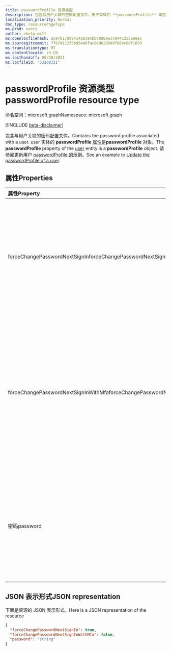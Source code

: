 ```yaml
---
title: passwordProfile 资源类型
description: 包含与用户关联的密码配置文件。用户实体的 **passwordProfile** 属性是一个 **passwordProfile** 对象。
localization_priority: Normal
doc_type: resourcePageType
ms.prod: users
author: eketo-msft
ms.openlocfilehash: a597b17d09414a839cb0c8d0ae3c944c255ae8ec
ms.sourcegitcommit: 7f674112f5b95446fac86d829509f889c60f1693
ms.translationtype: MT
ms.contentlocale: zh-CN
ms.lasthandoff: 06/30/2021
ms.locfileid: "53208321"
---
```

# <a name="passwordprofile-resource-type"></a><span data-ttu-id="3041b-104">passwordProfile 资源类型</span><span class="sxs-lookup"><span data-stu-id="3041b-104">passwordProfile resource type</span></span>

<span data-ttu-id="3041b-105">命名空间：microsoft.graph</span><span class="sxs-lookup"><span data-stu-id="3041b-105">Namespace: microsoft.graph</span></span>

[!INCLUDE [beta-disclaimer](../../includes/beta-disclaimer.md)]

<span data-ttu-id="3041b-106">包含与用户关联的密码配置文件。</span><span class="sxs-lookup"><span data-stu-id="3041b-106">Contains the password profile associated with a user.</span></span> <span data-ttu-id="3041b-107">user 实体的 **passwordProfile** [属性是](user.md)**passwordProfile** 对象。</span><span class="sxs-lookup"><span data-stu-id="3041b-107">The **passwordProfile** property of the [user](user.md) entity is a **passwordProfile** object.</span></span> <span data-ttu-id="3041b-108">请参阅更新用户 [passwordProfile 的示例](../api/user-update.md#example-3-update-the-passwordprofile-of-a-user-to-reset-their-password)。</span><span class="sxs-lookup"><span data-stu-id="3041b-108">See an example to [Update the passwordProfile of a user](../api/user-update.md#example-3-update-the-passwordprofile-of-a-user-to-reset-their-password).</span></span>


## <a name="properties"></a><span data-ttu-id="3041b-109">属性</span><span class="sxs-lookup"><span data-stu-id="3041b-109">Properties</span></span>
| <span data-ttu-id="3041b-110">属性</span><span class="sxs-lookup"><span data-stu-id="3041b-110">Property</span></span>     | <span data-ttu-id="3041b-111">类型</span><span class="sxs-lookup"><span data-stu-id="3041b-111">Type</span></span>   |<span data-ttu-id="3041b-112">说明</span><span class="sxs-lookup"><span data-stu-id="3041b-112">Description</span></span>|
|:---------------|:--------|:----------|
|<span data-ttu-id="3041b-113">forceChangePasswordNextSignIn</span><span class="sxs-lookup"><span data-stu-id="3041b-113">forceChangePasswordNextSignIn</span></span>|<span data-ttu-id="3041b-114">Boolean</span><span class="sxs-lookup"><span data-stu-id="3041b-114">Boolean</span></span>|  <span data-ttu-id="3041b-115">如果用户在下次登录时必须更改密码，则为 `true`；否则为 `false`。</span><span class="sxs-lookup"><span data-stu-id="3041b-115">`true` if the user must change her password on the next login; otherwise `false`.</span></span> <span data-ttu-id="3041b-116">如未设置，默认值为 `false`。</span><span class="sxs-lookup"><span data-stu-id="3041b-116">If not set, default is `false`.</span></span> <span data-ttu-id="3041b-117">**注意：** 对于 Azure B2C 租户，设置为`false`，并在首次登录时改为使用自定义策略和用户流强制重置密码。</span><span class="sxs-lookup"><span data-stu-id="3041b-117">**NOTE:**  For Azure B2C tenants, set to `false` and instead use custom policies and user flows to force password reset at first sign in.</span></span> <span data-ttu-id="3041b-118">请参阅[首次登录时强制密码重置](https://github.com/azure-ad-b2c/samples/tree/master/policies/force-password-reset-first-logon)。</span><span class="sxs-lookup"><span data-stu-id="3041b-118">See [Force password reset at first logon](https://github.com/azure-ad-b2c/samples/tree/master/policies/force-password-reset-first-logon).</span></span> |
|<span data-ttu-id="3041b-119">forceChangePasswordNextSignInWithMfa</span><span class="sxs-lookup"><span data-stu-id="3041b-119">forceChangePasswordNextSignInWithMfa</span></span>|<span data-ttu-id="3041b-120">Boolean</span><span class="sxs-lookup"><span data-stu-id="3041b-120">Boolean</span></span>| <span data-ttu-id="3041b-121">如果为 `true`，则在下次登录时，用户必须先执行多重身份验证 (MFA)，然后才会被强制更改密码。</span><span class="sxs-lookup"><span data-stu-id="3041b-121">If `true`, at next sign-in, the user must perform a multi-factor authentication (MFA) before being forced to change their password.</span></span> <span data-ttu-id="3041b-122">该行为与 **forceChangePasswordNextSignIn** 相同，除了在更改密码之前用户必须先执行多重身份验证。</span><span class="sxs-lookup"><span data-stu-id="3041b-122">The behavior is identical to **forceChangePasswordNextSignIn** except that the user is required to first perform a multi-factor authentication before password change.</span></span> <span data-ttu-id="3041b-123">密码更改后，此属性将自动重置为 `false`。</span><span class="sxs-lookup"><span data-stu-id="3041b-123">After a password change, this property will be automatically reset to `false`.</span></span> <span data-ttu-id="3041b-124">如未设置，默认值为 `false`。</span><span class="sxs-lookup"><span data-stu-id="3041b-124">If not set, default is `false`.</span></span> |
|<span data-ttu-id="3041b-125">密码</span><span class="sxs-lookup"><span data-stu-id="3041b-125">password</span></span>|<span data-ttu-id="3041b-126">String</span><span class="sxs-lookup"><span data-stu-id="3041b-126">String</span></span>|<span data-ttu-id="3041b-p105">用户的密码。创建用户时此属性是必需的。此属性可以更新，但用户在下次登录时必须更改密码。密码必须满足用户的 **passwordPolicies** 属性指定的最低要求。默认情况下，必须使用强密码。</span><span class="sxs-lookup"><span data-stu-id="3041b-p105">The password for the user. This property is required when a user is created. It can be updated, but the user will be required to change the password on the next login. The password must satisfy minimum requirements as specified by the user’s **passwordPolicies** property. By default, a strong password is required.</span></span>|

## <a name="json-representation"></a><span data-ttu-id="3041b-132">JSON 表示形式</span><span class="sxs-lookup"><span data-stu-id="3041b-132">JSON representation</span></span>

<span data-ttu-id="3041b-133">下面是资源的 JSON 表示形式。</span><span class="sxs-lookup"><span data-stu-id="3041b-133">Here is a JSON representation of the resource</span></span>

<!-- {
  "blockType": "resource",
  "optionalProperties": [

  ],
  "@odata.type": "microsoft.graph.passwordProfile"
}-->

```json
{
  "forceChangePasswordNextSignIn": true,
  "forceChangePasswordNextSignInWithMfa": false,
  "password": "string"
}

```

<!-- uuid: 8fcb5dbc-d5aa-4681-8e31-b001d5168d79
2015-10-25 14:57:30 UTC -->
<!--
{
  "type": "#page.annotation",
  "description": "passwordProfile resource",
  "keywords": "",
  "section": "documentation",
  "tocPath": "",
  "suppressions": []
}
-->


